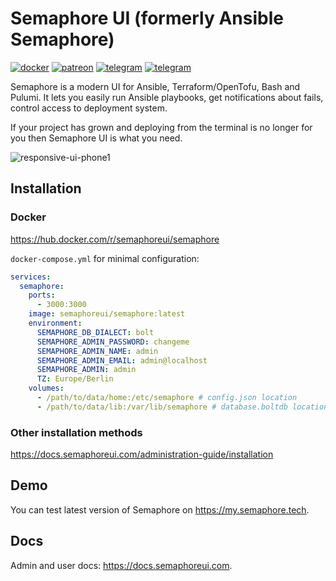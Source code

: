 # Semaphore UI (formerly Ansible Semaphore)

[![docker](https://img.shields.io/badge/docker_container_configurator-skyblue?style=for-the-badge&logo=docker)](https://semaphoreui.com/install/docker/)
[![patreon](https://img.shields.io/badge/support_semaphore-teal?style=for-the-badge&logo=patreon)](https://www.patreon.com/semaphoreui) 
[![telegram](https://img.shields.io/badge/telegram_community-blue?style=for-the-badge&logo=telegram)](https://t.me/semaphoreui) 
[![telegram](https://img.shields.io/badge/youtube_channel-red?style=for-the-badge&logo=youtube)](https://www.youtube.com/@semaphoreui) 

Semaphore is a modern UI for Ansible, Terraform/OpenTofu, Bash and Pulumi. It lets you easily run Ansible playbooks, get notifications about fails, control access to deployment system.

If your project has grown and deploying from the terminal is no longer for you then Semaphore UI is what you need.

![responsive-ui-phone1](https://user-images.githubusercontent.com/914224/134777345-8789d9e4-ff0d-439c-b80e-ddc56b74fcee.png)

## Installation

### Docker

https://hub.docker.com/r/semaphoreui/semaphore

`docker-compose.yml` for minimal configuration:

```yaml
services:
  semaphore:
    ports:
      - 3000:3000
    image: semaphoreui/semaphore:latest
    environment:
      SEMAPHORE_DB_DIALECT: bolt
      SEMAPHORE_ADMIN_PASSWORD: changeme
      SEMAPHORE_ADMIN_NAME: admin
      SEMAPHORE_ADMIN_EMAIL: admin@localhost
      SEMAPHORE_ADMIN: admin
      TZ: Europe/Berlin
    volumes:
      - /path/to/data/home:/etc/semaphore # config.json location
      - /path/to/data/lib:/var/lib/semaphore # database.boltdb location (Not required if using mysql or postgres)
```

### Other installation methods
https://docs.semaphoreui.com/administration-guide/installation

## Demo

You can test latest version of Semaphore on https://my.semaphore.tech.

## Docs

Admin and user docs: https://docs.semaphoreui.com.

